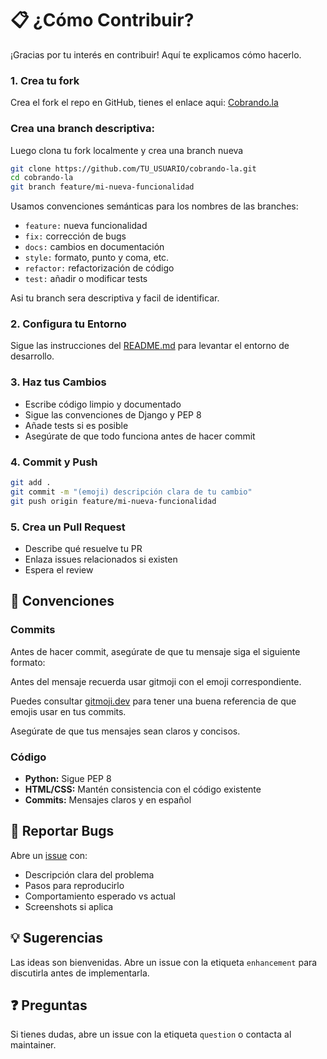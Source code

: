 # 📋 ¿Cómo Contribuir?

¡Gracias por tu interés en contribuir! Aquí te explicamos cómo hacerlo.

### 1. Crea tu fork

Crea el fork el repo en GitHub, tienes el enlace aqui: [Cobrando.la](https://github.com/ferdotdeb/cobrando-la) 

### Crea una branch descriptiva:

Luego clona tu fork localmente y crea una branch nueva

```bash
git clone https://github.com/TU_USUARIO/cobrando-la.git
cd cobrando-la
git branch feature/mi-nueva-funcionalidad
```

Usamos convenciones semánticas para los nombres de las branches:

- `feature:` nueva funcionalidad
- `fix:` corrección de bugs
- `docs:` cambios en documentación
- `style:` formato, punto y coma, etc.
- `refactor:` refactorización de código
- `test:` añadir o modificar tests

Asi tu branch sera descriptiva y facil de identificar.

### 2. Configura tu Entorno

Sigue las instrucciones del [README.md](README.md) para levantar el entorno de desarrollo.

### 3. Haz tus Cambios

- Escribe código limpio y documentado
- Sigue las convenciones de Django y PEP 8
- Añade tests si es posible
- Asegúrate de que todo funciona antes de hacer commit

### 4. Commit y Push

```bash
git add .
git commit -m "(emoji) descripción clara de tu cambio"
git push origin feature/mi-nueva-funcionalidad
```

### 5. Crea un Pull Request

- Describe qué resuelve tu PR
- Enlaza issues relacionados si existen
- Espera el review

## 🎯 Convenciones

### Commits

Antes de hacer commit, asegúrate de que tu mensaje siga el siguiente formato:

Antes del mensaje recuerda usar gitmoji con el emoji correspondiente.

Puedes consultar [gitmoji.dev](https://gitmoji.dev/) para tener una buena referencia de que emojis usar en tus commits.

Asegúrate de que tus mensajes sean claros y concisos.

### Código

- **Python:** Sigue PEP 8
- **HTML/CSS:** Mantén consistencia con el código existente
- **Commits:** Mensajes claros y en español

## 🐛 Reportar Bugs

Abre un [issue](https://github.com/ferdotdeb/cobrando-la/issues) con:

- Descripción clara del problema
- Pasos para reproducirlo
- Comportamiento esperado vs actual
- Screenshots si aplica

## 💡 Sugerencias

Las ideas son bienvenidas. Abre un issue con la etiqueta `enhancement` para discutirla antes de implementarla.

## ❓ Preguntas

Si tienes dudas, abre un issue con la etiqueta `question` o contacta al maintainer.